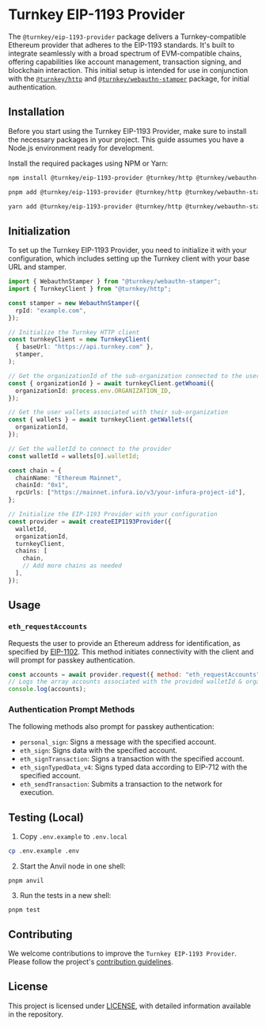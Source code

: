 # Turnkey EIP-1193 Provider

The `@turnkey/eip-1193-provider` package delivers a Turnkey-compatible Ethereum provider that adheres to the EIP-1193 standards. It's built to integrate seamlessly with a broad spectrum of EVM-compatible chains, offering capabilities like account management, transaction signing, and blockchain interaction. This initial setup is intended for use in conjunction with the [`@turnkey/http`](https://www.npmjs.com/package/@turnkey/http) and [`@turnkey/webauthn-stamper`](https://www.npmjs.com/package/@turnkey/webauthn-stamper) package, for initial authentication.

## Installation

Before you start using the Turnkey EIP-1193 Provider, make sure to install the necessary packages in your project. This guide assumes you have a Node.js environment ready for development.

Install the required packages using NPM or Yarn:

```bash
npm install @turnkey/eip-1193-provider @turnkey/http @turnkey/webauthn-stamper
```

```bash
pnpm add @turnkey/eip-1193-provider @turnkey/http @turnkey/webauthn-stamper
```

```bash
yarn add @turnkey/eip-1193-provider @turnkey/http @turnkey/webauthn-stamper
```

## Initialization

To set up the Turnkey EIP-1193 Provider, you need to initialize it with your configuration, which includes setting up the Turnkey client with your base URL and stamper.

```ts
import { WebauthnStamper } from "@turnkey/webauthn-stamper";
import { TurnkeyClient } from "@turnkey/http";

const stamper = new WebauthnStamper({
  rpId: "example.com",
});

// Initialize the Turnkey HTTP client
const turnkeyClient = new TurnkeyClient(
  { baseUrl: "https://api.turnkey.com" },
  stamper,
);

// Get the organizationId of the sub-organization connected to the users account
const { organizationId } = await turnkeyClient.getWhoami({
  organizationId: process.env.ORGANIZATION_ID,
});

// Get the user wallets associated with their sub-organization
const { wallets } = await turnkeyClient.getWallets({
  organizationId,
});

// Get the walletId to connect to the provider
const walletId = wallets[0].walletId;

const chain = {
  chainName: "Ethereum Mainnet",
  chainId: "0x1",
  rpcUrls: ["https://mainnet.infura.io/v3/your-infura-project-id"],
};

// Initialize the EIP-1193 Provider with your configuration
const provider = await createEIP1193Provider({
  walletId,
  organizationId,
  turnkeyClient,
  chains: [
    chain,
    // Add more chains as needed
  ],
});
```

## Usage

### `eth_requestAccounts`

Requests the user to provide an Ethereum address for identification, as specified by [EIP-1102](https://eips.ethereum.org/EIPS/eip-1102). This method initiates connectivity with the client and will prompt for passkey authentication.

```javascript
const accounts = await provider.request({ method: "eth_requestAccounts" });
// Logs the array accounts associated with the provided walletId & organization
console.log(accounts);
```

### Authentication Prompt Methods

The following methods also prompt for passkey authentication:

- `personal_sign`: Signs a message with the specified account.
- `eth_sign`: Signs data with the specified account.
- `eth_signTransaction`: Signs a transaction with the specified account.
- `eth_signTypedData_v4`: Signs typed data according to EIP-712 with the specified account.
- `eth_sendTransaction`: Submits a transaction to the network for execution.

## Testing (Local)

1. Copy `.env.example` to `.env.local`

```bash
cp .env.example .env
```

2. Start the Anvil node in one shell:

```
pnpm anvil
```

3. Run the tests in a new shell:

```
pnpm test
```

## Contributing

We welcome contributions to improve the `Turnkey EIP-1193 Provider`. Please follow the project's [contribution guidelines](https://github.com/tkhq/sdk/blob/ad9071716919d062ba67fd623a01cbd4523ed444/CONTRIBUTING.md).

## License

This project is licensed under [LICENSE](./LICENSE), with detailed information available in the repository.
